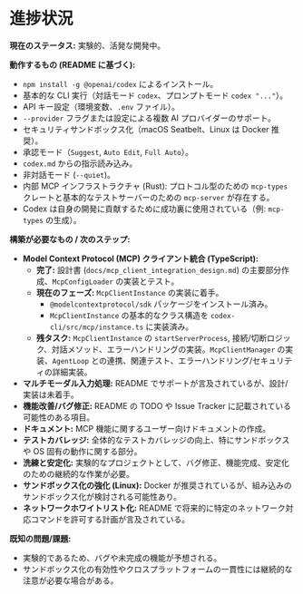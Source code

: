 # 進捗状況

**現在のステータス:** 実験的、活発な開発中。

**動作するもの (README に基づく):**

- `npm install -g @openai/codex` によるインストール。
- 基本的な CLI 実行（対話モード `codex`、プロンプトモード `codex "..."`）。
- API キー設定（環境変数、`.env` ファイル）。
- `--provider` フラグまたは設定による複数 AI プロバイダーのサポート。
- セキュリティサンドボックス化（macOS Seatbelt、Linux は Docker 推奨）。
- 承認モード（`Suggest`, `Auto Edit`, `Full Auto`）。
- `codex.md` からの指示読み込み。
- 非対話モード (`--quiet`)。
- 内部 MCP インフラストラクチャ (Rust): プロトコル型のための `mcp-types` クレートと基本的なテストサーバーのための `mcp-server` が存在する。
- Codex は自身の開発に貢献するために成功裏に使用されている（例: `mcp-types` の生成）。

**構築が必要なもの / 次のステップ:**

- **Model Context Protocol (MCP) クライアント統合 (TypeScript):**
  - **完了:** 設計書 (`docs/mcp_client_integration_design.md`) の主要部分作成、`McpConfigLoader` の実装とテスト。
  - **現在のフェーズ:** `McpClientInstance` の実装に着手。
    - `@modelcontextprotocol/sdk` パッケージをインストール済み。
    - `McpClientInstance` の基本的なクラス構造を `codex-cli/src/mcp/instance.ts` に実装済み。
  - **残タスク:** `McpClientInstance` の `startServerProcess`, 接続/切断ロジック、対話メソッド、エラーハンドリングの実装。`McpClientManager` の実装、`AgentLoop` との連携、関連テスト、エラーハンドリング/セキュリティの詳細実装。
- **マルチモーダル入力処理:** README でサポートが言及されているが、設計/実装は未着手。
- **機能改善/バグ修正:** README の TODO や Issue Tracker に記載されている可能性のある項目。
- **ドキュメント:** MCP 機能に関するユーザー向けドキュメントの作成。
- **テストカバレッジ:** 全体的なテストカバレッジの向上、特にサンドボックスや OS 固有の動作に関する部分。
- **洗練と安定化:** 実験的なプロジェクトとして、バグ修正、機能完成、安定化のための継続的な作業が必要。
- **サンドボックス化の強化 (Linux):** Docker が推奨されているが、組み込みのサンドボックス化が検討される可能性あり。
- **ネットワークホワイトリスト化:** README で将来的に特定のネットワーク対応コマンドを許可する計画が言及されている。

**既知の問題/課題:**

- 実験的であるため、バグや未完成の機能が予想される。
- サンドボックス化の有効性やクロスプラットフォームの一貫性には継続的な注意が必要な場合がある。
